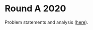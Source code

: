 # Round A 2020

Problem statements and analysis ([here](https://codingcompetitions.withgoogle.com/kickstart/round/000000000019ffc7)).
